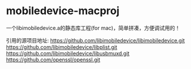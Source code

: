 # mobiledevice-macproj

一个libimobiledevice.a的静态库工程(for mac)，简单拼凑，方便调试用的！

引用的源项目地址:
https://github.com/libimobiledevice/libimobiledevice.git
https://github.com/libimobiledevice/libplist.git
https://github.com/libimobiledevice/libusbmuxd.git
https://github.com/openssl/openssl.git
